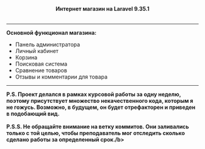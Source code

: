 <p align="center">
    <b>Интернет магазин на Laravel 9.35.1</b> <br> <br>
</p>
<hr>
<p>
    <b>Основной функционал магазина:</b>
    <ul>
        <li>Панель администратора</li>
        <li>Личный кабинет</li>
        <li>Корзина</li>
        <li>Поисковая система</li>
        <li>Сравнение товаров</li>
        <li>Отзывы и комментарии для товара</li>
    </ul>
</p>
<hr>
<b>P.S. Проект делался в рамках курсовой работы за одну неделю, поэтому присутствует множество некачественного кода, которым я не гожусь. Возможно, в будущем, он будет отрефакторен и приведен в подобающий вид.</b> <br> <br>
<b>P.S.S. Не обращайте внимание на ветку коммитов. Они заливались только с той целью, чтобы преподаватель мог отследить сколько сделано работы за определенный срок./b>
